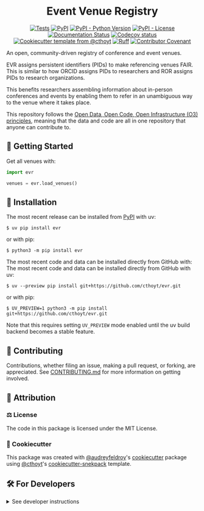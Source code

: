 <!--
<p align="center">
  <img src="https://github.com/cthoyt/evr/raw/main/docs/source/logo.png" height="150">
</p>
-->

<h1 align="center">
  Event Venue Registry
</h1>

<p align="center">
    <a href="https://github.com/cthoyt/evr/actions/workflows/tests.yml">
        <img alt="Tests" src="https://github.com/cthoyt/evr/actions/workflows/tests.yml/badge.svg" /></a>
    <a href="https://pypi.org/project/evr">
        <img alt="PyPI" src="https://img.shields.io/pypi/v/evr" /></a>
    <a href="https://pypi.org/project/evr">
        <img alt="PyPI - Python Version" src="https://img.shields.io/pypi/pyversions/evr" /></a>
    <a href="https://github.com/cthoyt/evr/blob/main/LICENSE">
        <img alt="PyPI - License" src="https://img.shields.io/pypi/l/evr" /></a>
    <a href='https://evr.readthedocs.io/en/latest/?badge=latest'>
        <img src='https://readthedocs.org/projects/evr/badge/?version=latest' alt='Documentation Status' /></a>
    <a href="https://codecov.io/gh/cthoyt/evr/branch/main">
        <img src="https://codecov.io/gh/cthoyt/evr/branch/main/graph/badge.svg" alt="Codecov status" /></a>  
    <a href="https://github.com/cthoyt/cookiecutter-python-package">
        <img alt="Cookiecutter template from @cthoyt" src="https://img.shields.io/badge/Cookiecutter-snekpack-blue" /></a>
    <a href="https://github.com/astral-sh/ruff">
        <img src="https://img.shields.io/endpoint?url=https://raw.githubusercontent.com/astral-sh/ruff/main/assets/badge/v2.json" alt="Ruff" style="max-width:100%;"></a>
    <a href="https://github.com/cthoyt/evr/blob/main/.github/CODE_OF_CONDUCT.md">
        <img src="https://img.shields.io/badge/Contributor%20Covenant-2.1-4baaaa.svg" alt="Contributor Covenant"/></a>
    <!-- uncomment if you archive on zenodo
    <a href="https://zenodo.org/badge/latestdoi/XXXXXX">
        <img src="https://zenodo.org/badge/XXXXXX.svg" alt="DOI"></a>
    -->
</p>

An open, community-driven registry of conference and event venues.

EVR assigns persistent identifiers (PIDs) to make referencing venues FAIR. This
is similar to how ORCID assigns PIDs to researchers and ROR assigns PIDs to
research organizations.

This benefits researchers assembling information about in-person conferences and
events by enabling them to refer in an unambiguous way to the venue where it
takes place.

This repository follows the
[Open Data, Open Code, Open Infrastructure (O3) principles](https://www.nature.com/articles/s41597-024-03406-w),
meaning that the data and code are all in one repository that anyone can
contribute to.

## 💪 Getting Started

Get all venues with:

```python
import evr

venues = evr.load_venues()
```

## 🚀 Installation

The most recent release can be installed from
[PyPI](https://pypi.org/project/evr/) with uv:

```console
$ uv pip install evr
```

or with pip:

```console
$ python3 -m pip install evr
```

The most recent code and data can be installed directly from GitHub with: The
most recent code and data can be installed directly from GitHub with uv:

```console
$ uv --preview pip install git+https://github.com/cthoyt/evr.git
```

or with pip:

```console
$ UV_PREVIEW=1 python3 -m pip install git+https://github.com/cthoyt/evr.git
```

Note that this requires setting `UV_PREVIEW` mode enabled until the uv build
backend becomes a stable feature.

## 👐 Contributing

Contributions, whether filing an issue, making a pull request, or forking, are
appreciated. See
[CONTRIBUTING.md](https://github.com/cthoyt/evr/blob/master/.github/CONTRIBUTING.md)
for more information on getting involved.

## 👋 Attribution

### ⚖️ License

The code in this package is licensed under the MIT License.

<!--
### 📖 Citation

Citation goes here!
-->

<!--
### 🎁 Support

This project has been supported by the following organizations (in alphabetical order):

- [Biopragmatics Lab](https://biopragmatics.github.io)

-->

<!--
### 💰 Funding

This project has been supported by the following grants:

| Funding Body  | Program                                                      | Grant Number |
|---------------|--------------------------------------------------------------|--------------|
| Funder        | [Grant Name (GRANT-ACRONYM)](https://example.com/grant-link) | ABCXYZ       |
-->

### 🍪 Cookiecutter

This package was created with
[@audreyfeldroy](https://github.com/audreyfeldroy)'s
[cookiecutter](https://github.com/cookiecutter/cookiecutter) package using
[@cthoyt](https://github.com/cthoyt)'s
[cookiecutter-snekpack](https://github.com/cthoyt/cookiecutter-snekpack)
template.

## 🛠️ For Developers

<details>
  <summary>See developer instructions</summary>

The final section of the README is for if you want to get involved by making a
code contribution.

### Development Installation

To install in development mode, use the following:

```console
$ git clone git+https://github.com/cthoyt/evr.git
$ cd evr
$ uv --preview pip install -e .
```

Alternatively, install using pip:

```console
$ UV_PREVIEW=1 python3 -m pip install -e .
```

Note that this requires setting `UV_PREVIEW` mode enabled until the uv build
backend becomes a stable feature.

### Updating Package Boilerplate

This project uses `cruft` to keep boilerplate (i.e., configuration, contribution
guidelines, documentation configuration) up-to-date with the upstream
cookiecutter package. Install cruft with either `uv tool install cruft` or
`python3 -m pip install cruft` then run:

```console
$ cruft update
```

More info on Cruft's update command is available
[here](https://github.com/cruft/cruft?tab=readme-ov-file#updating-a-project).

### 🥼 Testing

After cloning the repository and installing `tox` with
`uv tool install tox --with tox-uv` or `python3 -m pip install tox tox-uv`, the
unit tests in the `tests/` folder can be run reproducibly with:

```console
$ tox -e py
```

Additionally, these tests are automatically re-run with each commit in a
[GitHub Action](https://github.com/cthoyt/evr/actions?query=workflow%3ATests).

### 📖 Building the Documentation

The documentation can be built locally using the following:

```console
$ git clone git+https://github.com/cthoyt/evr.git
$ cd evr
$ tox -e docs
$ open docs/build/html/index.html
```

The documentation automatically installs the package as well as the `docs` extra
specified in the [`pyproject.toml`](pyproject.toml). `sphinx` plugins like
`texext` can be added there. Additionally, they need to be added to the
`extensions` list in [`docs/source/conf.py`](docs/source/conf.py).

The documentation can be deployed to [ReadTheDocs](https://readthedocs.io) using
[this guide](https://docs.readthedocs.io/en/stable/intro/import-guide.html). The
[`.readthedocs.yml`](.readthedocs.yml) YAML file contains all the configuration
you'll need. You can also set up continuous integration on GitHub to check not
only that Sphinx can build the documentation in an isolated environment (i.e.,
with `tox -e docs-test`) but also that
[ReadTheDocs can build it too](https://docs.readthedocs.io/en/stable/pull-requests.html).

#### Configuring ReadTheDocs

1. Log in to ReadTheDocs with your GitHub account to install the integration at
   https://readthedocs.org/accounts/login/?next=/dashboard/
2. Import your project by navigating to https://readthedocs.org/dashboard/import
   then clicking the plus icon next to your repository
3. You can rename the repository on the next screen using a more stylized name
   (i.e., with spaces and capital letters)
4. Click next, and you're good to go!

### 📦 Making a Release

#### Configuring Zenodo

[Zenodo](https://zenodo.org) is a long-term archival system that assigns a DOI
to each release of your package.

1. Log in to Zenodo via GitHub with this link:
   https://zenodo.org/oauth/login/github/?next=%2F. This brings you to a page
   that lists all of your organizations and asks you to approve installing the
   Zenodo app on GitHub. Click "grant" next to any organizations you want to
   enable the integration for, then click the big green "approve" button. This
   step only needs to be done once.
2. Navigate to https://zenodo.org/account/settings/github/, which lists all of
   your GitHub repositories (both in your username and any organizations you
   enabled). Click the on/off toggle for any relevant repositories. When you
   make a new repository, you'll have to come back to this

After these steps, you're ready to go! After you make "release" on GitHub (steps
for this are below), you can navigate to
https://zenodo.org/account/settings/github/repository/cthoyt/evr to see the DOI
for the release and link to the Zenodo record for it.

#### Registering with the Python Package Index (PyPI)

You only have to do the following steps once.

1. Register for an account on the
   [Python Package Index (PyPI)](https://pypi.org/account/register)
2. Navigate to https://pypi.org/manage/account and make sure you have verified
   your email address. A verification email might not have been sent by default,
   so you might have to click the "options" dropdown next to your address to get
   to the "re-send verification email" button
3. 2-Factor authentication is required for PyPI since the end of 2023 (see this
   [blog post from PyPI](https://blog.pypi.org/posts/2023-05-25-securing-pypi-with-2fa/)).
   This means you have to first issue account recovery codes, then set up
   2-factor authentication
4. Issue an API token from https://pypi.org/manage/account/token

#### Configuring your machine's connection to PyPI

You have to do the following steps once per machine.

```console
$ uv tool install keyring
$ keyring set https://upload.pypi.org/legacy/ __token__
$ keyring set https://test.pypi.org/legacy/ __token__
```

Note that this deprecates previous workflows using `.pypirc`.

#### Uploading to PyPI

After installing the package in development mode and installing `tox` with
`uv tool install tox --with tox-uv` or `python3 -m pip install tox tox-uv`, run
the following from the console:

```console
$ tox -e finish
```

This script does the following:

1. Uses [bump-my-version](https://github.com/callowayproject/bump-my-version) to
   switch the version number in the `pyproject.toml`, `CITATION.cff`,
   `src/evr/version.py`, and [`docs/source/conf.py`](docs/source/conf.py) to not
   have the `-dev` suffix
2. Packages the code in both a tar archive and a wheel using
   [`uv build`](https://docs.astral.sh/uv/guides/publish/#building-your-package)
3. Uploads to PyPI using
   [`uv publish`](https://docs.astral.sh/uv/guides/publish/#publishing-your-package).
4. Push to GitHub. You'll need to make a release going with the commit where the
   version was bumped.
5. Bump the version to the next patch. If you made big changes and want to bump
   the version by minor, you can use `tox -e bumpversion -- minor` after.

#### Releasing on GitHub

1. Navigate to https://github.com/cthoyt/evr/releases/new to draft a new release
2. Click the "Choose a Tag" dropdown and select the tag corresponding to the
   release you just made
3. Click the "Generate Release Notes" button to get a quick outline of recent
   changes. Modify the title and description as you see fit
4. Click the big green "Publish Release" button

This will trigger Zenodo to assign a DOI to your release as well.

</details>
